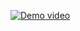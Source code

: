 [![Demo video](https://img.youtube.com/vi/zGW7cFII_Dc/0.jpg)](https://www.youtube.com/watch?v=zGW7cFII_Dc)


